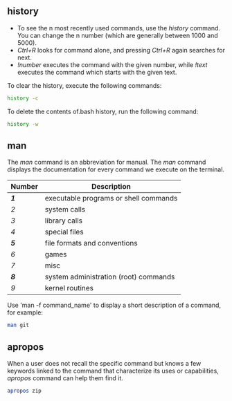 <h2>history</h2>

* To see the n most recently used commands, use the <i>history</i> command.
You can change the n number (which are generally between 1000 and 5000).
* <i>Ctrl+R</i> looks for command alone, and pressing <i>Ctrl+R</i> again searches for next.
* <i>!number</i> executes the command with the given number, while <i>!text</i> executes the command which starts with the given text.

To clear the history, execute the following commands:

```bash
history -c
```

To delete the contents of.bash history, run the following command:

```bash
history -w
```

<h2>man</h2>

The <i>man</i> command is an abbreviation for manual. 
The <i>man</i> command displays the documentation for every command we execute on the terminal.

| Number | Description |
| --- | --- |
| <i><b>1</b></i> | executable programs or shell commands |
| <i>2</i> | system calls |
| <i>3</i> | library calls |
| <i>4</i> | special files |
| <i><b>5</b></i> | file formats and conventions |
| <i>6</i> | games |
| <i>7</i> | misc |
| <i><b>8</b></i> | system administration (root) commands |
| <i>9</i> | kernel routines |

Use 'man -f command_name' to display a short description of a command, for example:

```bash
man git
```

<h2>apropos</h2>
When a user does not recall the specific command but knows a few keywords linked to the command that characterize its uses or capabilities, <i>apropos</i> command can help them find it.

```bash
apropos zip
```
